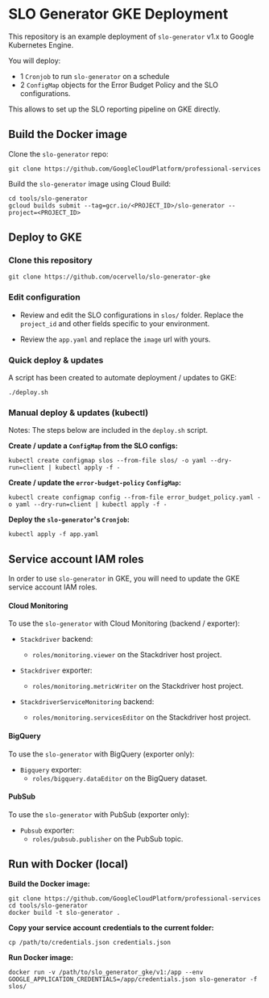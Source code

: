 # SLO Generator GKE Deployment

This repository is an example deployment of `slo-generator` v1.x to Google Kubernetes Engine.

You will deploy:
* 1 `Cronjob` to run `slo-generator` on a schedule
* 2 `ConfigMap` objects for the Error Budget Policy and the SLO configurations.

This allows to set up the SLO reporting pipeline on GKE directly.

## Build the Docker image
Clone the `slo-generator` repo:
```
git clone https://github.com/GoogleCloudPlatform/professional-services
```

Build the `slo-generator` image using Cloud Build:
```
cd tools/slo-generator
gcloud builds submit --tag=gcr.io/<PROJECT_ID>/slo-generator --project=<PROJECT_ID>
```

## Deploy to GKE

### Clone this repository
```
git clone https://github.com/ocervello/slo-generator-gke
```

### Edit configuration
* Review and edit the SLO configurations in `slos/` folder. Replace the
`project_id` and other fields specific to your environment.

* Review the `app.yaml` and replace the `image` url with yours.

### Quick deploy & updates
A script has been created to automate deployment / updates to GKE:
```
./deploy.sh
```

### Manual deploy & updates (kubectl)

Notes: The steps below are included in the `deploy.sh` script.

**Create / update a `ConfigMap` from the SLO configs:**
```
kubectl create configmap slos --from-file slos/ -o yaml --dry-run=client | kubectl apply -f -
```

**Create / update the `error-budget-policy` `ConfigMap`:**
```
kubectl create configmap config --from-file error_budget_policy.yaml -o yaml --dry-run=client | kubectl apply -f -
```

**Deploy the `slo-generator`'s `Cronjob`:**
```
kubectl apply -f app.yaml
```

## Service account IAM roles
In order to use `slo-generator` in GKE, you will need to update the GKE service account IAM roles.

#### Cloud Monitoring
To use the `slo-generator` with Cloud Monitoring (backend / exporter):

* `Stackdriver` backend:
  * `roles/monitoring.viewer` on the Stackdriver host project.


* `Stackdriver` exporter:
  * `roles/monitoring.metricWriter` on the Stackdriver host project.


* `StackdriverServiceMonitoring` backend:
  * `roles/monitoring.servicesEditor` on the Stackdriver host project.

#### BigQuery
To use the `slo-generator` with BigQuery (exporter only):

* `Bigquery` exporter:
  * `roles/bigquery.dataEditor` on the BigQuery dataset.

#### PubSub
To use the `slo-generator` with PubSub (exporter only):

* `Pubsub` exporter:
  * `roles/pubsub.publisher` on the PubSub topic.

## Run with Docker (local)

**Build the Docker image:**
```
git clone https://github.com/GoogleCloudPlatform/professional-services
cd tools/slo-generator
docker build -t slo-generator .
```

**Copy your service account credentials to the current folder:**
```
cp /path/to/credentials.json credentials.json
```

**Run Docker image:**
```
docker run -v /path/to/slo_generator_gke/v1:/app --env GOOGLE_APPLICATION_CREDENTIALS=/app/credentials.json slo-generator -f slos/
```
